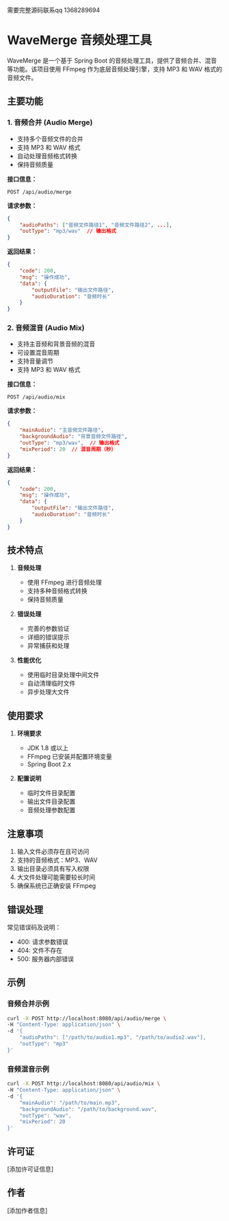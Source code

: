 需要完整源码联系qq 1368289694
# WaveMerge 音频处理工具


WaveMerge 是一个基于 Spring Boot 的音频处理工具，提供了音频合并、混音等功能。该项目使用 FFmpeg 作为底层音频处理引擎，支持 MP3 和 WAV 格式的音频文件。

## 主要功能

### 1. 音频合并 (Audio Merge)
- 支持多个音频文件的合并
- 支持 MP3 和 WAV 格式
- 自动处理音频格式转换
- 保持音频质量

**接口信息：**
```
POST /api/audio/merge
```

**请求参数：**
```json
{
    "audioPaths": ["音频文件路径1", "音频文件路径2", ...],
    "outType": "mp3/wav"  // 输出格式
}
```

**返回结果：**
```json
{
    "code": 200,
    "msg": "操作成功",
    "data": {
        "outputFile": "输出文件路径",
        "audioDuration": "音频时长"
    }
}
```

### 2. 音频混音 (Audio Mix)
- 支持主音频和背景音频的混音
- 可设置混音周期
- 支持音量调节
- 支持 MP3 和 WAV 格式

**接口信息：**
```
POST /api/audio/mix
```

**请求参数：**
```json
{
    "mainAudio": "主音频文件路径",
    "backgroundAudio": "背景音频文件路径",
    "outType": "mp3/wav",  // 输出格式
    "mixPeriod": 20  // 混音周期（秒）
}
```

**返回结果：**
```json
{
    "code": 200,
    "msg": "操作成功",
    "data": {
        "outputFile": "输出文件路径",
        "audioDuration": "音频时长"
    }
}
```

## 技术特点

1. **音频处理**
   - 使用 FFmpeg 进行音频处理
   - 支持多种音频格式转换
   - 保持音频质量

2. **错误处理**
   - 完善的参数验证
   - 详细的错误提示
   - 异常捕获和处理

3. **性能优化**
   - 使用临时目录处理中间文件
   - 自动清理临时文件
   - 异步处理大文件

## 使用要求

1. **环境要求**
   - JDK 1.8 或以上
   - FFmpeg 已安装并配置环境变量
   - Spring Boot 2.x

2. **配置说明**
   - 临时文件目录配置
   - 输出文件目录配置
   - 音频处理参数配置

## 注意事项

1. 输入文件必须存在且可访问
2. 支持的音频格式：MP3、WAV
3. 输出目录必须具有写入权限
4. 大文件处理可能需要较长时间
5. 确保系统已正确安装 FFmpeg

## 错误处理

常见错误码及说明：
- 400: 请求参数错误
- 404: 文件不存在
- 500: 服务器内部错误

## 示例

### 音频合并示例
```bash
curl -X POST http://localhost:8080/api/audio/merge \
-H "Content-Type: application/json" \
-d '{
    "audioPaths": ["/path/to/audio1.mp3", "/path/to/audio2.wav"],
    "outType": "mp3"
}'
```

### 音频混音示例
```bash
curl -X POST http://localhost:8080/api/audio/mix \
-H "Content-Type: application/json" \
-d '{
    "mainAudio": "/path/to/main.mp3",
    "backgroundAudio": "/path/to/background.wav",
    "outType": "wav",
    "mixPeriod": 20
}'
```

## 许可证

[添加许可证信息]

## 作者

[添加作者信息]
